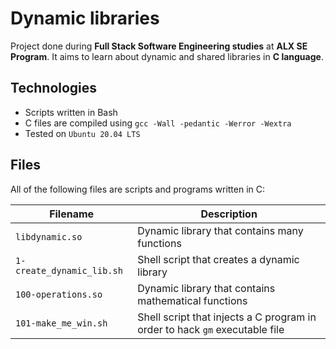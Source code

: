 # Dynamic libraries

Project done during **Full Stack Software Engineering studies** at **ALX SE Program**. It aims to learn about dynamic and shared libraries in **C language**.

## Technologies
* Scripts written in Bash
* C files are compiled using `gcc -Wall -pedantic -Werror -Wextra`
* Tested on `Ubuntu 20.04 LTS`

## Files
All of the following files are scripts and programs written in C:

| Filename | Description |
| -------- | ----------- |
| `libdynamic.so` | Dynamic library that contains many functions |
| `1-create_dynamic_lib.sh` | Shell script that creates a dynamic library |
| `100-operations.so` | Dynamic library that contains mathematical functions |
| `101-make_me_win.sh` | Shell script that injects a C program in order to hack `gm` executable file |
